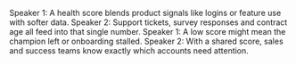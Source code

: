 Speaker 1: A health score blends product signals like logins or feature use with softer data.
Speaker 2: Support tickets, survey responses and contract age all feed into that single number.
Speaker 1: A low score might mean the champion left or onboarding stalled.
Speaker 2: With a shared score, sales and success teams know exactly which accounts need attention.
